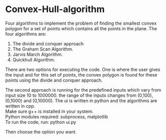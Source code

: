 # Convex-Hull-algorithm
Four algorithms to implement the problem of finding the smallest convex polygon for a set of points which contains all the points in the plane.
The four algorithms are:
1. The divide and conquer approach
2. The Graham Scan Algorithm.
3. Jarvis March Algorithm.
4. Quickhull Algorithm.

There are two options for executing the code.
One is where the user gives the input and for this set of points, the convex polygon is found for these points using the divide and conquer approach.

The second approach is running for the predefined inputs which vary from input size 10 to 1000000. the range of the inputs 
changes from (0,100), (0,1000) and (0,10000).
The ui is written in python and the algorithms are written in cpp.<br/>
Make sure g++ is installed in your system.<br/>
Python modules required: subprocess, matplotlib<br/>
To run the code, run:
python ui.py

Then choose the option you want.
